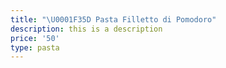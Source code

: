 ```yaml
---
title: "\U0001F35D Pasta Filletto di Pomodoro"
description: this is a description
price: '50'
type: pasta
---
```


